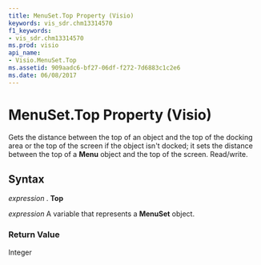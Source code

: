 ```yaml
---
title: MenuSet.Top Property (Visio)
keywords: vis_sdr.chm13314570
f1_keywords:
- vis_sdr.chm13314570
ms.prod: visio
api_name:
- Visio.MenuSet.Top
ms.assetid: 909aadc6-bf27-06df-f272-7d6883c1c2e6
ms.date: 06/08/2017
---
```



# MenuSet.Top Property (Visio)

Gets the distance between the top of an object and the top of the docking area or the top of the screen if the object isn't docked; it sets the distance between the top of a **Menu** object and the top of the screen. Read/write.


## Syntax

 _expression_ . **Top**

 _expression_ A variable that represents a **MenuSet** object.


### Return Value

Integer


